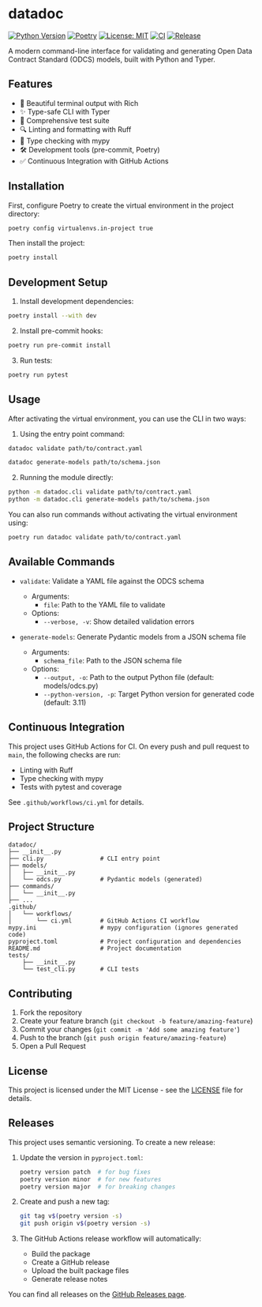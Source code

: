 # datadoc

[![Python Version](https://img.shields.io/badge/python-3.11%2B-blue.svg)](https://www.python.org/downloads/)
[![Poetry](https://img.shields.io/badge/poetry-1.7%2B-blue.svg)](https://python-poetry.org/)
[![License: MIT](https://img.shields.io/badge/License-MIT-yellow.svg)](https://opensource.org/licenses/MIT)
[![CI](https://github.com/tongqqiu/datadoc/actions/workflows/ci.yml/badge.svg)](https://github.com/tongqqiu/datadoc/actions/workflows/ci.yml)
[![Release](https://img.shields.io/github/v/release/tongqqiu/datadoc?include_prereleases&sort=semver)](https://github.com/tongqqiu/datadoc/releases)

A modern command-line interface for validating and generating Open Data Contract Standard (ODCS) models, built with Python and Typer.

## Features

- 🎨 Beautiful terminal output with Rich
- ✨ Type-safe CLI with Typer
- 🧪 Comprehensive test suite
- 🔍 Linting and formatting with Ruff
- 📝 Type checking with mypy
- 🛠️ Development tools (pre-commit, Poetry)
- ✅ Continuous Integration with GitHub Actions

## Installation

First, configure Poetry to create the virtual environment in the project directory:
```bash
poetry config virtualenvs.in-project true
```

Then install the project:
```bash
poetry install
```

## Development Setup

1. Install development dependencies:
```bash
poetry install --with dev
```

2. Install pre-commit hooks:
```bash
poetry run pre-commit install
```

3. Run tests:
```bash
poetry run pytest
```

## Usage

After activating the virtual environment, you can use the CLI in two ways:

1. Using the entry point command:
```bash
datadoc validate path/to/contract.yaml

datadoc generate-models path/to/schema.json
```

2. Running the module directly:
```bash
python -m datadoc.cli validate path/to/contract.yaml
python -m datadoc.cli generate-models path/to/schema.json
```

You can also run commands without activating the virtual environment using:
```bash
poetry run datadoc validate path/to/contract.yaml
```

## Available Commands

- `validate`: Validate a YAML file against the ODCS schema
  - Arguments:
    - `file`: Path to the YAML file to validate
  - Options:
    - `--verbose, -v`: Show detailed validation errors

- `generate-models`: Generate Pydantic models from a JSON schema file
  - Arguments:
    - `schema_file`: Path to the JSON schema file
  - Options:
    - `--output, -o`: Path to the output Python file (default: models/odcs.py)
    - `--python-version, -p`: Target Python version for generated code (default: 3.11)

## Continuous Integration

This project uses GitHub Actions for CI. On every push and pull request to `main`, the following checks are run:
- Linting with Ruff
- Type checking with mypy
- Tests with pytest and coverage

See `.github/workflows/ci.yml` for details.

## Project Structure

```
datadoc/
├── __init__.py
├── cli.py                # CLI entry point
├── models/
│   ├── __init__.py
│   └── odcs.py           # Pydantic models (generated)
├── commands/
│   └── __init__.py
├── ...
.github/
│   └── workflows/
│       └── ci.yml        # GitHub Actions CI workflow
mypy.ini                  # mypy configuration (ignores generated code)
pyproject.toml            # Project configuration and dependencies
README.md                 # Project documentation
tests/
    ├── __init__.py
    └── test_cli.py       # CLI tests
```

## Contributing

1. Fork the repository
2. Create your feature branch (`git checkout -b feature/amazing-feature`)
3. Commit your changes (`git commit -m 'Add some amazing feature'`)
4. Push to the branch (`git push origin feature/amazing-feature`)
5. Open a Pull Request

## License

This project is licensed under the MIT License - see the [LICENSE](LICENSE) file for details.

## Releases

This project uses semantic versioning. To create a new release:

1. Update the version in `pyproject.toml`:
   ```bash
   poetry version patch  # for bug fixes
   poetry version minor  # for new features
   poetry version major  # for breaking changes
   ```

2. Create and push a new tag:
   ```bash
   git tag v$(poetry version -s)
   git push origin v$(poetry version -s)
   ```

3. The GitHub Actions release workflow will automatically:
   - Build the package
   - Create a GitHub release
   - Upload the built package files
   - Generate release notes

You can find all releases on the [GitHub Releases page](https://github.com/tongqqiu/datadoc/releases).
